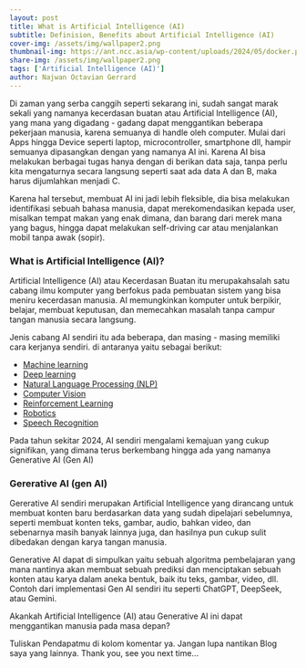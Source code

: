 ```yaml
---
layout: post
title: What is Artificial Intelligence (AI)
subtitle: Definision, Benefits about Artificial Intelligence (AI)
cover-img: /assets/img/wallpaper2.png
thumbnail-img: https://ant.ncc.asia/wp-content/uploads/2024/05/docker.png
share-img: /assets/img/wallpaper2.png
tags: ['Artificial Intelligence (AI)']
author: Najwan Octavian Gerrard
---
```


Di zaman yang serba canggih seperti sekarang ini, sudah sangat marak sekali yang namanya kecerdasan buatan atau Artificial Intelligence (AI), yang mana yang digadang - gadang dapat menggantikan beberapa pekerjaan manusia, karena semuanya di handle oleh computer. Mulai dari Apps hingga Device seperti laptop, microcontroller, smartphone dll, hampir semuanya dipasangkan dengan yang namanya AI ini. Karena AI bisa melakukan berbagai tugas hanya dengan di berikan data saja, tanpa perlu kita mengaturnya secara langsung seperti saat ada data A dan B, maka harus dijumlahkan menjadi C.

Karena hal tersebut, membuat AI ini jadi lebih fleksible, dia bisa melakukan identifikasi sebuah bahasa manusia, dapat merekomendasikan kepada user, misalkan tempat makan yang enak dimana, dan barang dari merek mana yang bagus, hingga dapat melakukan self-driving car atau menjalankan mobil tanpa awak (sopir).

### What is Artificial Intelligence (AI)?

Artificial Intelligence (AI) atau Kecerdasan Buatan itu merupakahsalah satu cabang ilmu komputer yang berfokus pada pembuatan sistem yang bisa meniru kecerdasan manusia. AI memungkinkan komputer untuk berpikir, belajar, membuat keputusan, dan memecahkan masalah tanpa campur tangan manusia secara langsung.

Jenis cabang AI sendiri itu ada beberapa, dan masing - masing memiliki cara kerjanya sendiri. di antaranya yaitu sebagai berikut:

- [Machine learning](https://vianaja.github.io/blog-najwan/2024-2-16-machine-learning/)
- [Deep learning](https://vianaja.github.io/blog-najwan/2024-2-16-deep-learning/)
- [Natural Language Processing (NLP)](https://vianaja.github.io/blog-najwan/2024-2-16-natural-language-processing/)
- [Computer Vision](https://vianaja.github.io/blog-najwan/2024-2-16-computer-vision/)
- [Reinforcement Learning](https://vianaja.github.io/blog-najwan/2024-2-16-reinforcement-learning/)
- [Robotics](https://vianaja.github.io/blog-najwan/2024-2-16-robotics/)
- [Speech Recognition](https://vianaja.github.io/blog-najwan/2024-2-16-speech-recognition/)

Pada tahun sekitar 2024, AI sendiri mengalami kemajuan yang cukup signifikan, yang dimana terus berkembang hingga ada yang namanya Generative AI (Gen AI)

### Gererative AI (gen AI)

Gererative AI sendiri merupakan Artificial Intelligence yang dirancang untuk membuat konten baru berdasarkan data yang sudah dipelajari sebelumnya, seperti membuat konten teks, gambar, audio, bahkan video, dan sebenarnya masih banyak lainnya juga, dan hasilnya pun cukup sulit dibedakan dengan karya tangan manusia.

Generative AI dapat di simpulkan yaitu sebuah algoritma pembelajaran yang mana nantinya akan membuat sebuah prediksi dan menciptakan sebuah konten atau karya dalam aneka bentuk, baik itu teks, gambar, video, dll. Contoh dari implementasi Gen AI sendiri itu seperti ChatGPT, DeepSeek, atau Gemini.

Akankah Artificial Intelligence (AI) atau Generative AI ini dapat menggantikan manusia pada masa depan?

Tuliskan Pendapatmu di kolom komentar ya. Jangan lupa nantikan Blog saya yang lainnya. Thank you, see you next time...
